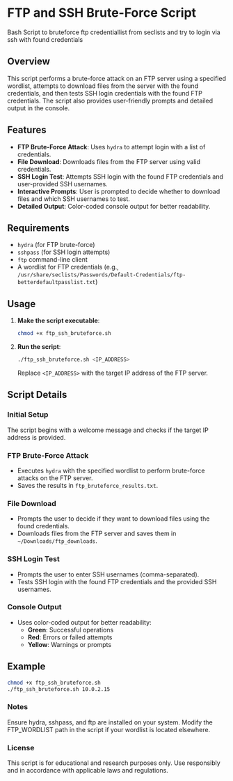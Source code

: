 # FTP and SSH Brute-Force Script
Bash Script to bruteforce ftp credentiallist from seclists and try to login via ssh with found credentials

## Overview

This script performs a brute-force attack on an FTP server using a specified wordlist, attempts to download files from the server with the found credentials, and then tests SSH login credentials with the found FTP credentials. The script also provides user-friendly prompts and detailed output in the console.

## Features

- **FTP Brute-Force Attack**: Uses `hydra` to attempt login with a list of credentials.
- **File Download**: Downloads files from the FTP server using valid credentials.
- **SSH Login Test**: Attempts SSH login with the found FTP credentials and user-provided SSH usernames.
- **Interactive Prompts**: User is prompted to decide whether to download files and which SSH usernames to test.
- **Detailed Output**: Color-coded console output for better readability.

## Requirements

- `hydra` (for FTP brute-force)
- `sshpass` (for SSH login attempts)
- `ftp` command-line client
- A wordlist for FTP credentials (e.g., `/usr/share/seclists/Passwords/Default-Credentials/ftp-betterdefaultpasslist.txt`)

## Usage

1. **Make the script executable**:
    ```bash
    chmod +x ftp_ssh_bruteforce.sh
    ```

2. **Run the script**:
    ```bash
    ./ftp_ssh_bruteforce.sh <IP_ADDRESS>
    ```

    Replace `<IP_ADDRESS>` with the target IP address of the FTP server.

## Script Details

### Initial Setup

The script begins with a welcome message and checks if the target IP address is provided.

### FTP Brute-Force Attack

- Executes `hydra` with the specified wordlist to perform brute-force attacks on the FTP server.
- Saves the results in `ftp_bruteforce_results.txt`.

### File Download

- Prompts the user to decide if they want to download files using the found credentials.
- Downloads files from the FTP server and saves them in `~/Downloads/ftp_downloads`.

### SSH Login Test

- Prompts the user to enter SSH usernames (comma-separated).
- Tests SSH login with the found FTP credentials and the provided SSH usernames.

### Console Output

- Uses color-coded output for better readability:
  - **Green**: Successful operations
  - **Red**: Errors or failed attempts
  - **Yellow**: Warnings or prompts

## Example

```bash
chmod +x ftp_ssh_bruteforce.sh
./ftp_ssh_bruteforce.sh 10.0.2.15
```

### Notes
Ensure hydra, sshpass, and ftp are installed on your system.
Modify the FTP_WORDLIST path in the script if your wordlist is located elsewhere.

### License
This script is for educational and research purposes only. Use responsibly and in accordance with applicable laws and regulations.

